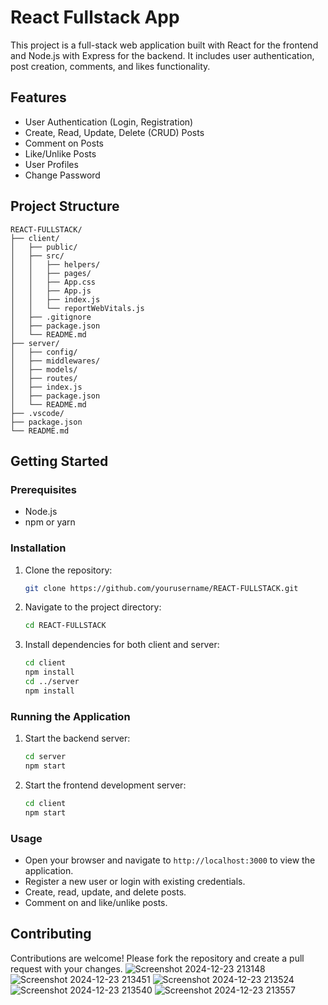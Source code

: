 
# React Fullstack App

This project is a full-stack web application built with React for the frontend and Node.js with Express for the backend. It includes user authentication, post creation, comments, and likes functionality.

## Features

- User Authentication (Login, Registration)
- Create, Read, Update, Delete (CRUD) Posts
- Comment on Posts
- Like/Unlike Posts
- User Profiles
- Change Password

## Project Structure

```plaintext
REACT-FULLSTACK/
├── client/
│   ├── public/
│   ├── src/
│   │   ├── helpers/
│   │   ├── pages/
│   │   ├── App.css
│   │   ├── App.js
│   │   ├── index.js
│   │   └── reportWebVitals.js
│   ├── .gitignore
│   ├── package.json
│   └── README.md
├── server/
│   ├── config/
│   ├── middlewares/
│   ├── models/
│   ├── routes/
│   ├── index.js
│   ├── package.json
│   └── README.md
├── .vscode/
├── package.json
└── README.md
```

## Getting Started

### Prerequisites

- Node.js
- npm or yarn

### Installation

1. Clone the repository:
    ```bash
    git clone https://github.com/yourusername/REACT-FULLSTACK.git
    ```
2. Navigate to the project directory:
    ```bash
    cd REACT-FULLSTACK
    ```
3. Install dependencies for both client and server:
    ```bash
    cd client
    npm install
    cd ../server
    npm install
    ```

### Running the Application

1. Start the backend server:
    ```bash
    cd server
    npm start
    ```
2. Start the frontend development server:
    ```bash
    cd client
    npm start
    ```

### Usage

- Open your browser and navigate to `http://localhost:3000` to view the application.
- Register a new user or login with existing credentials.
- Create, read, update, and delete posts.
- Comment on and like/unlike posts.

## Contributing

Contributions are welcome! Please fork the repository and create a pull request with your changes.
![Screenshot 2024-12-23 213148](https://github.com/user-attachments/assets/2f56b5b8-c114-410d-b2b5-230303fabfaf)
![Screenshot 2024-12-23 213451](https://github.com/user-attachments/assets/a106f080-64cc-4b5c-b9ee-c00fbcc6c158)
![Screenshot 2024-12-23 213524](https://github.com/user-attachments/assets/56ab0472-4f74-423d-95be-d61a920d159a)
![Screenshot 2024-12-23 213540](https://github.com/user-attachments/assets/7e4b102e-051e-420b-9312-17fd726ed90c)
![Screenshot 2024-12-23 213557](https://github.com/user-attachments/assets/d30f493c-ff79-408b-810f-25642696287f)



